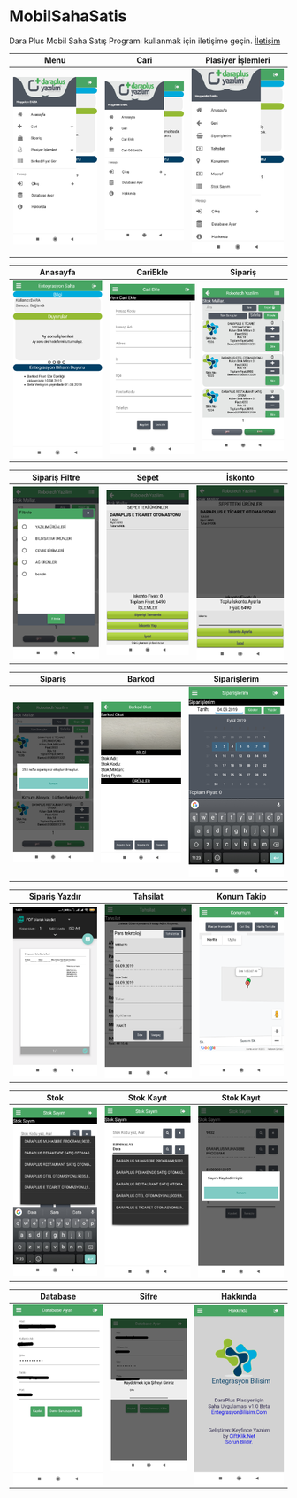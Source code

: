# MobilSahaSatis
Dara Plus Mobil Saha Satış
Programı kullanmak için iletişime geçin. [İletişim](https://ciftklik.net/iletisim)

|  Menu   |  Cari   |  Plasiyer İşlemleri   |  
| :--------------------: | :--------------------: | :--------------------: |  
|![](https://raw.githubusercontent.com/mzuvin/MobilSahaSatis/master/Screenshots/menu.jpg)|![](https://raw.githubusercontent.com/mzuvin/MobilSahaSatis/master/Screenshots/menu1.jpg) |![](https://raw.githubusercontent.com/mzuvin/MobilSahaSatis/master/Screenshots/menu2.jpg)|


|  Anasayfa   |  CariEkle   |  Sipariş   |  
| :--------------------: | :--------------------: | :--------------------: |  
|![](https://raw.githubusercontent.com/mzuvin/MobilSahaSatis/master/Screenshots/dara%20(1).png)|![](https://raw.githubusercontent.com/mzuvin/MobilSahaSatis/master/Screenshots/dara%20(2).png) |![](https://raw.githubusercontent.com/mzuvin/MobilSahaSatis/master/Screenshots/dara%20(3).png)|


|  Sipariş Filtre   |  Sepet   |  İskonto   |  
| :--------------------: | :--------------------: | :--------------------: |  
|![](https://raw.githubusercontent.com/mzuvin/MobilSahaSatis/master/Screenshots/dara%20(4).png)|![](https://raw.githubusercontent.com/mzuvin/MobilSahaSatis/master/Screenshots/dara%20(5).png) |![](https://raw.githubusercontent.com/mzuvin/MobilSahaSatis/master/Screenshots/dara%20(6).png)|![](https://raw.githubusercontent.com/mzuvin/MobilSahaSatis/master/Screenshots/dara%20(7).png) |


|  Sipariş   |  Barkod   |  Siparişlerim   |  
| :--------------------: | :--------------------: | :--------------------: |  
|![](https://raw.githubusercontent.com/mzuvin/MobilSahaSatis/master/Screenshots/dara%20(8).png)|![](https://raw.githubusercontent.com/mzuvin/MobilSahaSatis/master/Screenshots/dara%20(9).png) |![](https://raw.githubusercontent.com/mzuvin/MobilSahaSatis/master/Screenshots/dara%20(10).png)|![](https://raw.githubusercontent.com/mzuvin/MobilSahaSatis/master/Screenshots/dara%20(11).png) |


|  Sipariş Yazdır   |  Tahsilat   |  Konum Takip   |  
| :--------------------: | :--------------------: | :--------------------: |  
|![](https://raw.githubusercontent.com/mzuvin/MobilSahaSatis/master/Screenshots/dara%20(12).png)|![](https://raw.githubusercontent.com/mzuvin/MobilSahaSatis/master/Screenshots/dara%20(13).png) |![](https://raw.githubusercontent.com/mzuvin/MobilSahaSatis/master/Screenshots/dara%20(14).png)|![](https://raw.githubusercontent.com/mzuvin/MobilSahaSatis/master/Screenshots/dara%20(15).png) |


|  Stok   |  Stok Kayıt   |  Stok Kayıt   |  
| :--------------------: | :--------------------: | :--------------------: |  
|![](https://raw.githubusercontent.com/mzuvin/MobilSahaSatis/master/Screenshots/dara%20(16).png)|![](https://raw.githubusercontent.com/mzuvin/MobilSahaSatis/master/Screenshots/dara%20(17).png) |![](https://raw.githubusercontent.com/mzuvin/MobilSahaSatis/master/Screenshots/dara%20(18).png)|![](https://raw.githubusercontent.com/mzuvin/MobilSahaSatis/master/Screenshots/dara%20(19).png) |


|  Database   |  Sifre   |  Hakkında   |  
| :--------------------: | :--------------------: | :--------------------: |  
|![](https://raw.githubusercontent.com/mzuvin/MobilSahaSatis/master/Screenshots/db.jpg)|![](https://raw.githubusercontent.com/mzuvin/MobilSahaSatis/master/Screenshots/db2.jpg) |![](https://raw.githubusercontent.com/mzuvin/MobilSahaSatis/master/Screenshots/dara%20(19).png)|
